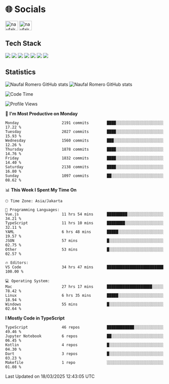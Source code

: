 <h1 align="">🌐 Socials</h1>
<p align="left">
<a href="https://linkedin.com/in/naufal-romero-putra-pratama-9ab816177/" target="blank"><img align="center" src="https://raw.githubusercontent.com/rahuldkjain/github-profile-readme-generator/master/src/images/icons/Social/linked-in-alt.svg" alt="naufalromero" height="30" width="40" /></a>
<a href="https://instagram.com/naufalromero" target="blank"><img align="center" src="https://raw.githubusercontent.com/rahuldkjain/github-profile-readme-generator/master/src/images/icons/Social/instagram.svg" alt="naufalromero" height="30" width="40" /></a>
</p>


<h2 align="">Tech Stack</h2>
<div align="">
  <img src="https://img.shields.io/badge/next.js-000000?style=for-the-badge&logo=nextdotjs&logoColor=white"/>
 <img src="https://img.shields.io/badge/typescript-%23007ACC.svg?style=for-the-badge&logo=typescript&logoColor=white"/>
 <img src="https://img.shields.io/badge/react-%2320232a.svg?style=for-the-badge&logo=react&logoColor=%2361DAFB"/>
 <img src="https://img.shields.io/badge/tailwindcss-%2338B2AC.svg?style=for-the-badge&logo=tailwind-css&logoColor=white"/>
 <img src="https://img.shields.io/badge/Prisma-3982CE?style=for-the-badge&logo=Prisma&logoColor=white"/>
 <img src="https://img.shields.io/badge/javascript-%23323330.svg?style=for-the-badge&logo=javascript&logoColor=%23F7DF1E"/>
 <img src="https://img.shields.io/badge/java-%23ED8B00.svg?style=for-the-badge&logo=openjdk&logoColor=white"/>
</div>


<h2 align="">Statistics</h2>
<div align="">
<img src="https://github-readme-stats-xi-nine-74.vercel.app/api?username=romves&show_icons=true&theme=tokyonight&include_all_commits=true&count_private=true" alt="Naufal Romero GitHub stats"/>
<img src="https://github-readme-stats-xi-nine-74.vercel.app/api/top-langs/?username=romves&theme=tokyonight&hide_border=false&include_all_commits=true&count_private=true&layout=compact" alt="Naufal Romero GitHub stats"/>
</div>

<!--START_SECTION:waka-->
![Code Time](http://img.shields.io/badge/Code%20Time-2%2C178%20hrs%205%20mins-blue)

![Profile Views](http://img.shields.io/badge/Profile%20Views-1-blue)

📅 **I'm Most Productive on Monday** 

```text
Monday                   2191 commits        ████░░░░░░░░░░░░░░░░░░░░░   17.22 % 
Tuesday                  2027 commits        ████░░░░░░░░░░░░░░░░░░░░░   15.93 % 
Wednesday                1560 commits        ███░░░░░░░░░░░░░░░░░░░░░░   12.26 % 
Thursday                 1878 commits        ████░░░░░░░░░░░░░░░░░░░░░   14.76 % 
Friday                   1832 commits        ████░░░░░░░░░░░░░░░░░░░░░   14.40 % 
Saturday                 2138 commits        ████░░░░░░░░░░░░░░░░░░░░░   16.80 % 
Sunday                   1097 commits        ██░░░░░░░░░░░░░░░░░░░░░░░   08.62 % 
```


📊 **This Week I Spent My Time On** 

```text
🕑︎ Time Zone: Asia/Jakarta

💬 Programming Languages: 
Vue.js                   11 hrs 54 mins      █████████░░░░░░░░░░░░░░░░   34.21 % 
TypeScript               11 hrs 10 mins      ████████░░░░░░░░░░░░░░░░░   32.11 % 
YAML                     6 hrs 48 mins       █████░░░░░░░░░░░░░░░░░░░░   19.57 % 
JSON                     57 mins             █░░░░░░░░░░░░░░░░░░░░░░░░   02.75 % 
Other                    53 mins             █░░░░░░░░░░░░░░░░░░░░░░░░   02.57 % 

🔥 Editors: 
VS Code                  34 hrs 47 mins      █████████████████████████   100.00 % 

💻 Operating System: 
Mac                      27 hrs 17 mins      ████████████████████░░░░░   78.42 % 
Linux                    6 hrs 35 mins       █████░░░░░░░░░░░░░░░░░░░░   18.94 % 
Windows                  55 mins             █░░░░░░░░░░░░░░░░░░░░░░░░   02.64 % 
```

**I Mostly Code in TypeScript** 

```text
TypeScript               46 repos            ████████████░░░░░░░░░░░░░   49.46 % 
Jupyter Notebook         6 repos             ██░░░░░░░░░░░░░░░░░░░░░░░   06.45 % 
Kotlin                   4 repos             █░░░░░░░░░░░░░░░░░░░░░░░░   04.30 % 
Dart                     3 repos             █░░░░░░░░░░░░░░░░░░░░░░░░   03.23 % 
Makefile                 1 repo              ░░░░░░░░░░░░░░░░░░░░░░░░░   01.08 % 
```




 Last Updated on 18/03/2025 12:43:05 UTC
<!--END_SECTION:waka-->
